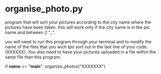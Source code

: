 # organise_photo.py
program that will sort your pictures according to the city name where the pictures have been taken.  this will work only if the city name is in the pic name and between 2 "_".

you will need to run this program through your terminal and to modify the name of the files that you wich tpo sort out in the last line of your code.(XXXXXX). 
You also need to have your pictures uploaded in a file within the same file than this program.


if __name__ == "__main__":
    organize_photos("XXXXXXX")
    
   
